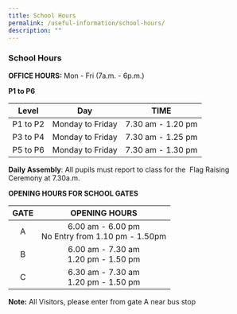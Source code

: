 ```yaml
---
title: School Hours
permalink: /useful-information/school-hours/
description: ""
---
```

### School Hours

**OFFICE HOURS:** Mon - Fri (7a.m. - 6p.m.)  
  
**P1 to P6**

| Level | Day | TIME |
|:---:|:---:|:---:|
| P1 to P2 | Monday to Friday  | 7.30 am - 1.20 pm |
| P3 to P4 | Monday to Friday  | 7.30 am - 1.25 pm |
| P5 to P6 | Monday to Friday  | 7.30 am - 1.30 pm |

**Daily Assembly**: All pupils must report to class for the  Flag Raising Ceremony at 7.30a.m. 

**OPENING HOURS FOR SCHOOL GATES**

| GATE | OPENING HOURS |
|:---:|:---:|
| A | 6.00 am - 6.00 pm<br>No Entry from 1.10 pm - 1.50pm |
| B | 6.00 am - 7.30 am<br>1.20 pm - 1.50 pm |
| C | 6.30 am - 7.30 am<br>1.20 pm - 1.50 pm |

**Note:** All Visitors, please enter from gate A near bus stop